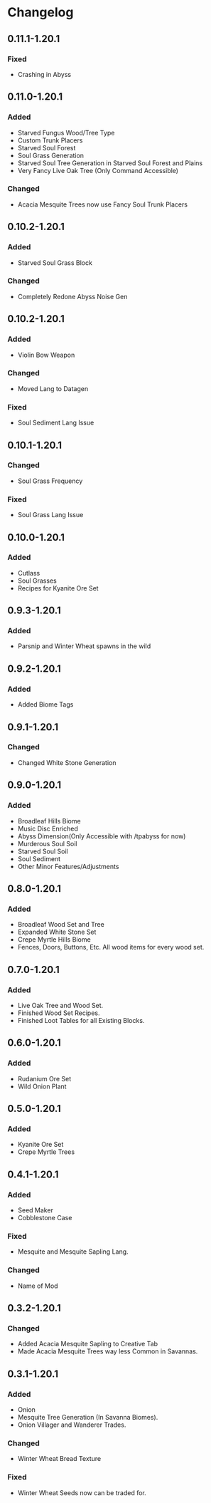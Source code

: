 # Changelog

## 0.11.1-1.20.1

### Fixed

 - Crashing in Abyss

## 0.11.0-1.20.1

### Added

- Starved Fungus Wood/Tree Type
- Custom Trunk Placers
- Starved Soul Forest
- Soul Grass Generation
- Starved Soul Tree Generation in Starved Soul Forest and Plains
- Very Fancy Live Oak Tree (Only Command Accessible)

### Changed

 - Acacia Mesquite Trees now use Fancy Soul Trunk Placers

## 0.10.2-1.20.1

### Added

- Starved Soul Grass Block

### Changed

- Completely Redone Abyss Noise Gen

## 0.10.2-1.20.1

### Added

- Violin Bow Weapon

### Changed

- Moved Lang to Datagen

### Fixed

- Soul Sediment Lang Issue

## 0.10.1-1.20.1

### Changed

- Soul Grass Frequency

### Fixed

- Soul Grass Lang Issue

## 0.10.0-1.20.1

### Added

- Cutlass
- Soul Grasses
- Recipes for Kyanite Ore Set

## 0.9.3-1.20.1

### Added

- Parsnip and Winter Wheat spawns in the wild

## 0.9.2-1.20.1

### Added

- Added Biome Tags

## 0.9.1-1.20.1

### Changed

- Changed White Stone Generation

## 0.9.0-1.20.1

### Added

- Broadleaf Hills Biome
- Music Disc Enriched
- Abyss Dimension(Only Accessible with /tpabyss for now)
- Murderous Soul Soil
- Starved Soul Soil
- Soul Sediment
- Other Minor Features/Adjustments

## 0.8.0-1.20.1

### Added

 - Broadleaf Wood Set and Tree
 - Expanded White Stone Set
 - Crepe Myrtle Hills Biome
 - Fences, Doors, Buttons, Etc. All wood items for every wood set.

## 0.7.0-1.20.1

### Added

- Live Oak Tree and Wood Set.
- Finished Wood Set Recipes.
- Finished Loot Tables for all Existing Blocks.

## 0.6.0-1.20.1

### Added

- Rudanium Ore Set
- Wild Onion Plant

## 0.5.0-1.20.1

### Added

- Kyanite Ore Set
- Crepe Myrtle Trees

## 0.4.1-1.20.1

### Added

- Seed Maker
- Cobblestone Case

### Fixed

- Mesquite and Mesquite Sapling Lang.

### Changed

- Name of Mod

## 0.3.2-1.20.1

### Changed

- Added Acacia Mesquite Sapling to Creative Tab
- Made Acacia Mesquite Trees way less Common in Savannas.

## 0.3.1-1.20.1

### Added

- Onion
- Mesquite Tree Generation (In Savanna Biomes).
- Onion Villager and Wanderer Trades.

### Changed

- Winter Wheat Bread Texture

### Fixed

- Winter Wheat Seeds now can be traded for.